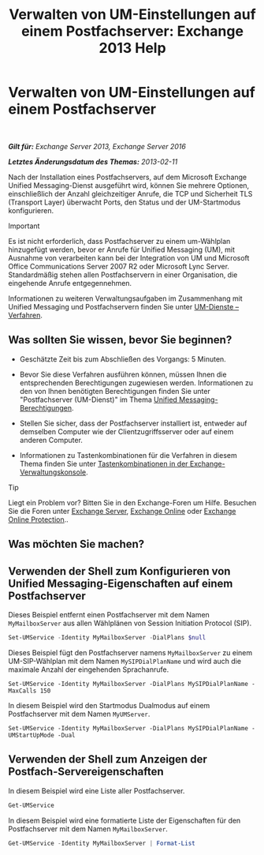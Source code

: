 ﻿---
title: 'Verwalten von UM-Einstellungen auf einem Postfachserver: Exchange 2013 Help'
TOCTitle: Verwalten von UM-Einstellungen auf einem Postfachserver
ms:assetid: 6df4853d-21d2-473f-b0ca-ebc996d8794a
ms:mtpsurl: https://technet.microsoft.com/de-de/library/Aa998815(v=EXCHG.150)
ms:contentKeyID: 50554844
ms.date: 05/22/2018
mtps_version: v=EXCHG.150
f1_keywords:
- Microsoft.Exchange.Management.SnapIn.Esm.Servers.UnifiedMessaging.UMServerPropertiesPropertyPage
ms.translationtype: MT
---

# Verwalten von UM-Einstellungen auf einem Postfachserver

 

_**Gilt für:** Exchange Server 2013, Exchange Server 2016_

_**Letztes Änderungsdatum des Themas:** 2013-02-11_

Nach der Installation eines Postfachservers, auf dem Microsoft Exchange Unified Messaging-Dienst ausgeführt wird, können Sie mehrere Optionen, einschließlich der Anzahl gleichzeitiger Anrufe, die TCP und Sicherheit TLS (Transport Layer) überwacht Ports, den Status und der UM-Startmodus konfigurieren.


> [!IMPORTANT]
> Es ist nicht erforderlich, dass Postfachserver zu einem um-Wählplan hinzugefügt werden, bevor er Anrufe für Unified Messaging (UM), mit Ausnahme von verarbeiten kann bei der Integration von UM und Microsoft Office Communications Server 2007 R2 oder Microsoft Lync Server. Standardmäßig stehen allen Postfachservern in einer Organisation, die eingehende Anrufe entgegennehmen.



Informationen zu weiteren Verwaltungsaufgaben im Zusammenhang mit Unified Messaging und Postfachservern finden Sie unter [UM-Dienste – Verfahren](um-services-procedures-exchange-2013-help.md).

## Was sollten Sie wissen, bevor Sie beginnen?

  - Geschätzte Zeit bis zum Abschließen des Vorgangs: 5 Minuten.

  - Bevor Sie diese Verfahren ausführen können, müssen Ihnen die entsprechenden Berechtigungen zugewiesen werden. Informationen zu den von Ihnen benötigten Berechtigungen finden Sie unter "Postfachserver (UM-Dienst)" im Thema [Unified Messaging-Berechtigungen](unified-messaging-permissions-exchange-2013-help.md).

  - Stellen Sie sicher, dass der Postfachserver installiert ist, entweder auf demselben Computer wie der Clientzugriffsserver oder auf einem anderen Computer.

  - Informationen zu Tastenkombinationen für die Verfahren in diesem Thema finden Sie unter [Tastenkombinationen in der Exchange-Verwaltungskonsole](keyboard-shortcuts-in-the-exchange-admin-center-exchange-online-protection-help.md).


> [!TIP]
> Liegt ein Problem vor? Bitten Sie in den Exchange-Foren um Hilfe. Besuchen Sie die Foren unter <A href="https://go.microsoft.com/fwlink/p/?linkid=60612">Exchange Server</A>, <A href="https://go.microsoft.com/fwlink/p/?linkid=267542">Exchange Online</A> oder <A href="https://go.microsoft.com/fwlink/p/?linkid=285351">Exchange Online Protection</A>..



## Was möchten Sie machen?

## Verwenden der Shell zum Konfigurieren von Unified Messaging-Eigenschaften auf einem Postfachserver

Dieses Beispiel entfernt einen Postfachserver mit dem Namen `MyMailboxServer` aus allen Wählplänen von Session Initiation Protocol (SIP).

```powershell
Set-UMService -Identity MyMailboxServer -DialPlans $null
```

Dieses Beispiel fügt den Postfachserver namens `MyMailboxServer` zu einem UM-SIP-Wählplan mit dem Namen `MySIPDialPlanName` und wird auch die maximale Anzahl der eingehenden Sprachanrufe.

    Set-UMService -Identity MyMailboxServer -DialPlans MySIPDialPlanName -MaxCalls 150 

In diesem Beispiel wird den Startmodus Dualmodus auf einem Postfachserver mit dem Namen `MyUMServer`.

    Set-UMService -Identity MyMailboxServer -DialPlans MySIPDialPlanName -UMStartUpMode -Dual 

## Verwenden der Shell zum Anzeigen der Postfach-Servereigenschaften

In diesem Beispiel wird eine Liste aller Postfachserver.

```powershell
Get-UMService
```

In diesem Beispiel wird eine formatierte Liste der Eigenschaften für den Postfachserver mit dem Namen `MyMailboxServer`.

```powershell
Get-UMService -Identity MyMailboxServer | Format-List
```

